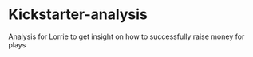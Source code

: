 # Kickstarter-analysis
Analysis for Lorrie to get insight on how to successfully raise money for plays 
